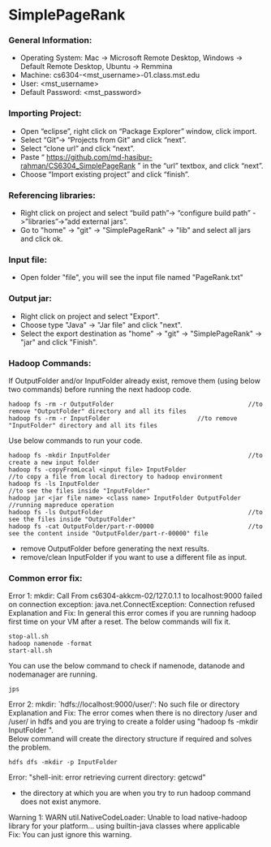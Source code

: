 # SimplePageRank

### General Information:

* Operating System:         Mac -> Microsoft Remote Desktop, Windows -> Default Remote Desktop, Ubuntu -> Remmina
* Machine:                  cs6304-<mst_username>-01.class.mst.edu
* User:                     <mst_username>
* Default Password:         <mst_password>

### Importing Project:
* Open “eclipse”, right click on “Package Explorer” window, click import.
* Select “Git”-> “Projects from Git” and click “next”.
* Select “clone url” and click “next”.
* Paste “ https://github.com/md-hasibur-rahman/CS6304_SimplePageRank ” in the “url” textbox, and click “next”. 
* Choose “Import existing project” and click “finish”.

### Referencing libraries:
* Right click on project and select “build path”-> “configure build path” ->”libraries”->”add external jars”.
* Go to "home" -> "git" -> "SimplePageRank" -> "lib" and select all jars and click ok.

### Input file:
* Open folder "file", you will see the input file named "PageRank.txt"

### Output jar:
* Right click on project and select "Export".
* Choose type "Java" -> "Jar file" and click "next".
* Select the export destination as "home" -> "git" -> "SimplePageRank" -> "jar" and click "Finish".

### Hadoop Commands:
If OutputFolder and/or InputFolder already exist, remove them (using below two commands) before running the next hadoop code.
```
hadoop fs -rm -r OutputFolder                                     //to remove "OutputFolder" directory and all its files
hadoop fs -rm -r InputFolder					    //to remove "InputFolder" directory and all its files
```
Use below commands to run your code.  
```
hadoop fs -mkdir InputFolder                                      //to create a new input folder
hadoop fs -copyFromLocal <input file> InputFolder                  //to copy a file from local directory to hadoop environment
hadoop fs -ls InputFolder                                          //to see the files inside "InputFolder"
hadoop jar <jar file name> <class name> InputFolder OutputFolder   //running mapreduce operation
hadoop fs -ls OutputFolder                                        //to see the files inside "OutputFolder"
hadoop fs -cat OutputFolder/part-r-00000                          //to see the content inside "OutputFolder/part-r-00000" file
```

- remove OutputFolder before generating the next results.
- remove/clean InputFolder if you want to use a different file as input.
  
### Common error fix:
Error 1: mkdir: Call From cs6304-akkcm-02/127.0.1.1 to localhost:9000 failed on connection exception: java.net.ConnectException: Connection refused  
Explanation and Fix: In general this error comes if you are running hadoop first time on your VM after a reset. The below commands will fix it.
```
stop-all.sh
hadoop namenode -format
start-all.sh
```
You can use the below command to check if namenode, datanode and nodemanager are running.
```
jps

```

Error 2: mkdir: `hdfs://localhost:9000/user/<username>': No such file or directory  
Explanation and Fix: The error comes when there is no directory /user and /user/<username> in hdfs and you are trying to create a folder using "hadoop fs -mkdir InputFolder ".   
Below command will create the directory structure if required and solves the problem.
```
hdfs dfs -mkdir -p InputFolder
```
Error: "shell-init: error retrieving current directory: getcwd"  
- the directory at which you are when you try to run hadoop command does not exist anymore.  

Warning 1: WARN util.NativeCodeLoader: Unable to load native-hadoop library for your platform... using builtin-java classes where applicable  
Fix: You can just ignore this warning.
